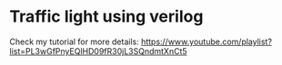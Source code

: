 # Traffic light using verilog

Check my tutorial for more details: https://www.youtube.com/playlist?list=PL3wGfPnyEQlHD09fR30jL3SQndmtXnCt5

